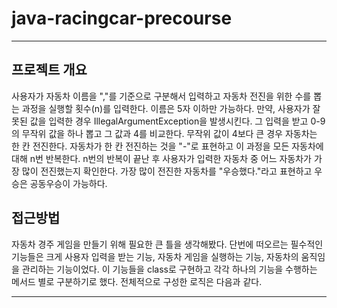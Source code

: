# java-racingcar-precourse
----

## 프로젝트 개요
사용자가 자동차 이름을 ","를 기준으로 구분해서 입력하고 자동차 전진을 위한 수를 뽑는 과정을 실행할 
횟수(n)를 입력한다. 이름은 5자 이하만 가능하다. 
만약, 사용자가 잘못된 값을 입력한 경우 IllegalArgumentException을 발생시킨다.
그 입력을 받고 0-9의 무작위 값을 하나 뽑고 그 값과 4를 비교한다. 무작위 값이 4보다 큰 경우 자동차는 한 칸 전진한다.
자동차가 한 칸 전진하는 것을 "-"로 표현하고 이 과정을 모든 자동차에 대해 n번 반복한다.
n번의 반복이 끝난 후 사용자가 입력한 자동차 중 어느 자동차가 가장 많이 전진했는지 확인한다.
가장 많이 전진한 자동차를 "우승했다."라고 표현하고 우승은 공동우승이 가능하다.

## 접근방법
자동차 경주 게임을 만들기 위해 필요한 큰 틀을 생각해봤다.
단번에 떠오르는 필수적인 기능들은 크게 사용자 입력을 받는 기능, 자동차 게임을 실행하는 기능, 자동차의 움직임을 관리하는 기능이었다.
이 기능들을 class로 구현하고 각각 하나의 기능을 수행하는 메서드 별로 구분하기로 했다.
전체적으로 구성한 로직은 다음과 같다.

---
## 
